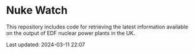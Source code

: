 # Nuke Watch

This repository includes code for retrieving the latest information available on the output of EDF nuclear power plants in the UK.

Last updated: 2024-03-11 22:07